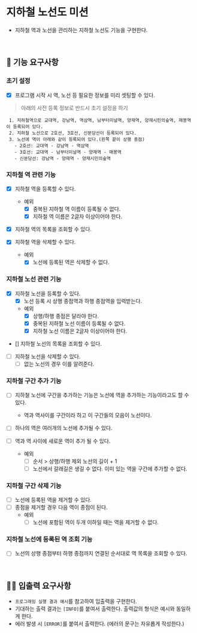 # 지하철 노선도 미션
- 지하철 역과 노선을 관리하는 지하철 노선도 기능을 구현한다.

<br>

## 🚀 기능 요구사항

### 초기 설정 
- [X] 프로그램 시작 시 역, 노선 등 필요한 정보를 미리 셋팅할 수 있다.

> 아래의 사전 등록 정보로 반드시 초기 설정을 하기
>
```
 1. 지하철역으로 교대역, 강남역, 역삼역, 남부터미널역, 양재역, 양재시민의숲역, 매봉역이 등록되어 있다.
 2. 지하철 노선으로 2호선, 3호선, 신분당선이 등록되어 있다.
 3. 노선에 역이 아래와 같이 등록되어 있다.(왼쪽 끝이 상행 종점)
   - 2호선: 교대역 - 강남역 - 역삼역
   - 3호선: 교대역 - 남부터미널역 - 양재역 - 매봉역
   - 신분당선: 강남역 - 양재역 - 양재시민의숲역
 ```
  
### 지하철 역 관련 기능
- [X] 지하철 역을 등록할 수 있다.
    - 예외
        - [X] 중복된 지하철 역 이름이 등록될 수 없다.
        - [X] 지하철 역 이름은 2글자 이상이어야 한다.

- [X] 지하철 역의 목록을 조회할 수 있다.

- [X] 지하철 역을 삭제할 수 있다.
    - 예외
        - [X] 노선에 등록된 역은 삭제할 수 없다.

### 지하철 노선 관련 기능
- [X] 지하철 노선을 등록할 수 있다.
    - [X] 노선 등록 시 상행 종점역과 하행 종점역을 입력받는다. 
    - 예외
        - [X] 상행/하행 종점은 달라야 한다.
        - [X] 중복된 지하철 노선 이름이 등록될 수 없다.
        - [X] 지하철 노선 이름은 2글자 이상이어야 한다.
        
- [] 지하철 노선의 목록을 조회할 수 있다.

- [ ] 지하철 노선을 삭제할 수 있다.
    - [ ] 없는 노선의 경우 이를 알려준다.

### 지하철 구간 추가 기능
- [ ] 지하철 노선에 구간을 추가하는 기능은 노선에 역을 추가하는 기능이라고도 할 수 있다.
  - 역과 역사이를 구간이라 하고 이 구간들의 모음이 노선이다.  
  
- [ ] 하나의 역은 여러개의 노선에 추가될 수 있다.
- [ ] 역과 역 사이에 새로운 역이 추가 될 수 있다.
    - 예외
        - [ ] 순서 > 상행/하행 제외 노선의 길이 + 1
        - [ ] 노선에서 갈래길은 생길 수 없다. 이미 있는 역을 구간에 추가할 수 없다.

### 지하철 구간 삭제 기능
- [ ] 노선에 등록된 역을 제거할 수 있다.
- [ ] 종점을 제거할 경우 다음 역이 종점이 된다.
    - 예외
        - [ ] 노선에 포함된 역이 두개 이하일 때는 역을 제거할 수 없다.

### 지하철 노선에 등록된 역 조회 기능
- [ ] 노선의 상행 종점부터 하행 종점까지 연결된 순서대로 역 목록을 조회할 수 있다.

<br>

## ✍🏻 입출력 요구사항
- `프로그래밍 실행 결과 예시`를 참고하여 입출력을 구현한다.
- 기대하는 출력 결과는 `[INFO]`를 붙여서 출력한다. 출력값의 형식은 예시와 동일하게 한다.
- 에러 발생 시 `[ERROR]`를 붙여서 출력한다. (에러의 문구는 자유롭게 작성한다.)
